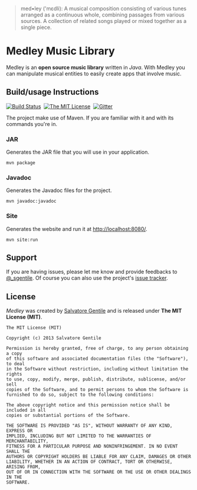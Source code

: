 >  med•ley ('mɛdli): A musical composition consisting of various tunes arranged as a continuous whole, combining passages from various sources.
A collection of related songs played or mixed together as a single piece.

Medley Music Library
====================
Medley is an **open source music library** written in _Java_.
With Medley you can manipulate musical entities to easily create apps that involve music.


Build/usage Instructions
------------------------
[![Build Status](http://img.shields.io/travis/SalGnt/Medley/master.svg?style=flat)](https://travis-ci.org/SalGnt/Medley)&nbsp;
[![The MIT License](http://img.shields.io/badge/license-MIT-green.svg?style=flat)](#license)&nbsp;
[![Gitter](https://badges.gitter.im/Join%20Chat.svg)](https://gitter.im/SalGnt/Medley?utm_source=badge&utm_medium=badge&utm_campaign=pr-badge)

The project make use of Maven. If you are familiar with it and with its commands you're in.

### JAR
Generates the JAR file that you will use in your application.
    
    mvn package

### Javadoc
Generates the Javadoc files for the project.

    mvn javadoc:javadoc

### Site
Generates the website and run it at [http://localhost:8080/](http://localhost:8080/).

    mvn site:run


Support
-------
If you are having issues, please let me know and provide feedbacks to [@_sgentile](https://twitter.com/_sgentile).
Of course you can also use the project's [issue tracker](https://github.com/SalGnt/Medley/issues).


License
-------
_Medley_ was created by [Salvatore Gentile](https://twitter.com/_sgentile) and is released under **The MIT License (MIT)**.

    The MIT License (MIT)

    Copyright (c) 2013 Salvatore Gentile

    Permission is hereby granted, free of charge, to any person obtaining a copy
    of this software and associated documentation files (the "Software"), to deal
    in the Software without restriction, including without limitation the rights
    to use, copy, modify, merge, publish, distribute, sublicense, and/or sell
    copies of the Software, and to permit persons to whom the Software is
    furnished to do so, subject to the following conditions:

    The above copyright notice and this permission notice shall be included in all
    copies or substantial portions of the Software.

    THE SOFTWARE IS PROVIDED "AS IS", WITHOUT WARRANTY OF ANY KIND, EXPRESS OR
    IMPLIED, INCLUDING BUT NOT LIMITED TO THE WARRANTIES OF MERCHANTABILITY,
    FITNESS FOR A PARTICULAR PURPOSE AND NONINFRINGEMENT. IN NO EVENT SHALL THE
    AUTHORS OR COPYRIGHT HOLDERS BE LIABLE FOR ANY CLAIM, DAMAGES OR OTHER
    LIABILITY, WHETHER IN AN ACTION OF CONTRACT, TORT OR OTHERWISE, ARISING FROM,
    OUT OF OR IN CONNECTION WITH THE SOFTWARE OR THE USE OR OTHER DEALINGS IN THE
    SOFTWARE.
